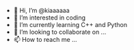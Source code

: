 - 👋 Hi, I’m @kiaaaaaa
- 👀 I’m interested in coding
- 🌱 I’m currently learning C++ and Python
- 💞️ I’m looking to collaborate on ...
- 📫 How to reach me ...

<!---
kiaaaaaa/kiaaaaaa is a ✨ special ✨ repository because its `README.md` (this file) appears on your GitHub profile.
You can click the Preview link to take a look at your changes.
--->
